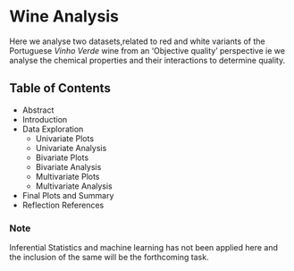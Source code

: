 Wine Analysis
================

Here we analyse two datasets,related to red and white variants of the
Portuguese *Vinho Verde* wine from an ‘Objective quality’ perspective ie
we analyse the chemical properties and their interactions to determine
quality.

## Table of Contents

  - Abstract
  - Introduction
  - Data Exploration
      - Univariate Plots
      - Univariate Analysis
      - Bivariate Plots
      - Bivariate Analysis
      - Multivariate Plots
      - Multivariate Analysis
  - Final Plots and Summary
  - Reflection References

### Note

Inferential Statistics and machine learning has not been applied here
and the inclusion of the same will be the forthcoming task.
